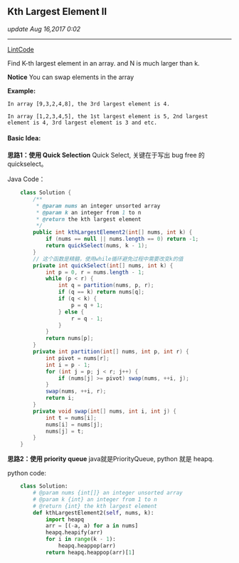 ## Kth Largest Element II
_update Aug 16,2017  0:02_

---
[LintCode](http://www.lintcode.com/en/problem/kth-largest-element-ii/)

Find K-th largest element in an array. and N is much larger than k.

**Notice**
You can swap elements in the array

**Example:**

    In array [9,3,2,4,8], the 3rd largest element is 4.
    
    In array [1,2,3,4,5], the 1st largest element is 5, 2nd largest element is 4, 3rd largest element is 3 and etc.
    
#### Basic Idea:
**思路1：使用 Quick Selection**
Quick Select, 关键在于写出 bug free 的 quickselect。

Java Code：
```java
    class Solution {
        /**
         * @param nums an integer unsorted array
         * @param k an integer from 1 to n
         * @return the kth largest element
         */
        public int kthLargestElement2(int[] nums, int k) {
            if (nums == null || nums.length == 0) return -1;
            return quickSelect(nums, k - 1);
        }
        // 这个函数是精髓，使用while循环避免过程中需要改变k的值
        private int quickSelect(int[] nums, int k) {
            int p = 0, r = nums.length - 1;
            while (p < r) {
                int q = partition(nums, p, r);
                if (q == k) return nums[q];
                if (q < k) {
                    p = q + 1;
                } else {
                    r = q - 1;
                }
            }
            return nums[p];
        }
        private int partition(int[] nums, int p, int r) {
            int pivot = nums[r];
            int i = p - 1;
            for (int j = p; j < r; j++) {
                if (nums[j] >= pivot) swap(nums, ++i, j);
            }
            swap(nums, ++i, r);
            return i;
        }
        private void swap(int[] nums, int i, int j) {
            int t = nums[i];
            nums[i] = nums[j];
            nums[j] = t;
        }
    }
```
**思路2：使用 priority queue**
java就是PriorityQueue, python 就是 heapq.

python code:
```python
    class Solution:
        # @param nums {int[]} an integer unsorted array
        # @param k {int} an integer from 1 to n
        # @return {int} the kth largest element
        def kthLargestElement2(self, nums, k):
            import heapq
            arr = [(-a, a) for a in nums]
            heapq.heapify(arr)
            for i in range(k - 1):
                heapq.heappop(arr)
            return heapq.heappop(arr)[1]        
```